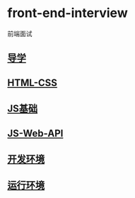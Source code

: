 # front-end-interview
前端面试

## [导学](https://github.com/luozyiii/front-end-interview/blob/main/01.md)

## [HTML-CSS](https://github.com/luozyiii/front-end-interview/blob/main/02-HTML-CSS.md)

## [JS基础](https://github.com/luozyiii/front-end-interview/blob/main/03-JS.md)

## [JS-Web-API](https://github.com/luozyiii/front-end-interview/blob/main/04-JS-Web-API.md)

## [开发环境](https://github.com/luozyiii/front-end-interview/blob/main/05-%E5%BC%80%E5%8F%91%E7%8E%AF%E5%A2%83.md)

## [运行环境](https://github.com/luozyiii/front-end-interview/blob/main/06-%E8%BF%90%E8%A1%8C%E7%8E%AF%E5%A2%83.md)
